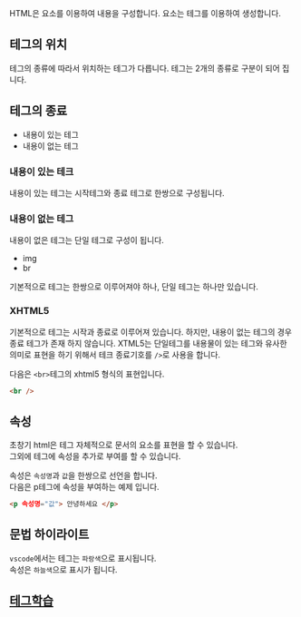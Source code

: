 HTML은 요소를 이용하여 내용을 구성합니다.
요소는 테그를 이용하여 생성합니다.

## 테그의 위치
테그의 종류에 따라서 위치하는 테그가 다릅니다.
테그는 2개의 종류로 구분이 되어 집니다.

## 테그의 종료

* 내용이 있는 테그
* 내용이 없는 테그

### 내용이 있는 테크
내용이 있는 테그는 시작테그와 종료 테그로 한쌍으로 구성됩니다.

### 내용이 없는 테그
내용이 없은 테그는 단일 테그로 구성이 됩니다.

* img
* br

기본적으로 테그는 한쌍으로 이루어져야 하나, 단일 테그는 하나만 있습니다.

### XHTML5
기본적으로 테그는 시작과 종료로 이루어져 있습니다. 하지만, 내용이 없는 테그의 경우 종료 테그가 존재 하지 않습니다.
XTML5는 단일테그를 내용물이 있는 테그와 유사한 의미로 표현을 하기 위해서 테크 종료기호를 `/>`로 사용을 합니다.

다음은 `<br>`테그의 xhtml5 형식의 표현입니다.
```html
<br /> 
```


## 속성
초창기 html은 테그 자체적으로 문서의 요소를 표현을 할 수 있습니다.  
그외에 테그에 속성을 추가로 부여를 할 수 있습니다.

속성은 `속성명`과 `값`을 한쌍으로 선언을 합니다.  
다음은 p테그에 속성을 부여하는 예제 입니다.

```html
<p 속성명="값"> 안녕하세요 </p>
```

## 문법 하이라이트
`vscode`에서는 테그는 `파랑색`으로 표시됩니다.  
속성은 `하늘색`으로 표시가 됩니다.

## [테그학습](../tag)

